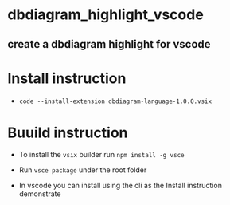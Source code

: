 # dbdiagram_highlight_vscode

## create a dbdiagram highlight for vscode

# Install instruction

- `code --install-extension dbdiagram-language-1.0.0.vsix`

# Buuild instruction

- To install the `vsix` builder run `npm install -g vsce`

- Run `vsce package` under the root folder

- In vscode you can install using the cli as the Install instruction demonstrate